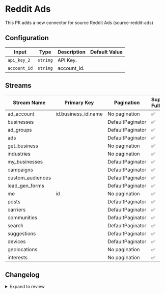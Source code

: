 # Reddit Ads
This PR adds a new connector for source Reddit Ads (source-reddit-ads)

## Configuration

| Input | Type | Description | Default Value |
|-------|------|-------------|---------------|
| `api_key_2` | `string` | API Key.  |  |
| `account_id` | `string` | account_id.  |  |

## Streams
| Stream Name | Primary Key | Pagination | Supports Full Sync | Supports Incremental |
|-------------|-------------|------------|---------------------|----------------------|
| ad_account | id.business_id.name | No pagination | ✅ |  ❌  |
| businesses |  | DefaultPaginator | ✅ |  ❌  |
| ad_groups |  | DefaultPaginator | ✅ |  ❌  |
| ads |  | DefaultPaginator | ✅ |  ❌  |
| get_business |  | No pagination | ✅ |  ❌  |
| industries |  | No pagination | ✅ |  ❌  |
| my_businesses |  | DefaultPaginator | ✅ |  ❌  |
| campaigns |  | DefaultPaginator | ✅ |  ❌  |
| custom_audiences |  | DefaultPaginator | ✅ |  ❌  |
| lead_gen_forms |  | DefaultPaginator | ✅ |  ❌  |
| me | id | No pagination | ✅ |  ❌  |
| posts |  | DefaultPaginator | ✅ |  ❌  |
| carriers |  | DefaultPaginator | ✅ |  ❌  |
| communities |  | DefaultPaginator | ✅ |  ❌  |
| search |  | DefaultPaginator | ✅ |  ❌  |
| suggestions |  | DefaultPaginator | ✅ |  ❌  |
| devices |  | DefaultPaginator | ✅ |  ❌  |
| geolocations |  | No pagination | ✅ |  ❌  |
| interests |  | No pagination | ✅ |  ❌  |

## Changelog

<details>
  <summary>Expand to review</summary>

| Version          | Date              | Pull Request | Subject        |
|------------------|-------------------|--------------|----------------|
| 0.0.1 | 2024-11-11 | | Initial release by [@itsxdamdam](https://github.com/itsxdamdam) via Connector Builder |

</details>
